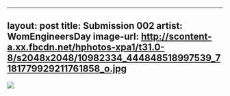 <!-- All of these are required: -->
---
layout: post
title: Submission 002
artist: WomEngineersDay
image-url: http://scontent-a.xx.fbcdn.net/hphotos-xpa1/t31.0-8/s2048x2048/10982334_444848518997539_7181779929211761858_o.jpg
---

<!-- This part is optional: -->
![](http://scontent-a.xx.fbcdn.net/hphotos-xpa1/t31.0-8/s2048x2048/10982334_444848518997539_7181779929211761858_o.jpg)


